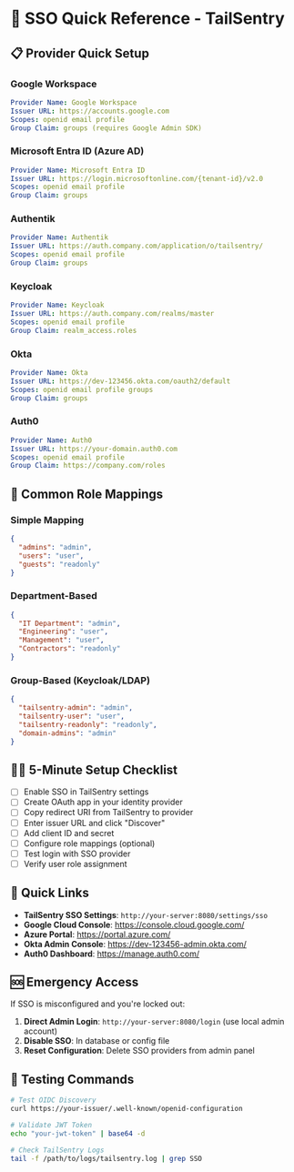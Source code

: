 # 🚀 SSO Quick Reference - TailSentry

## 📋 Provider Quick Setup

### Google Workspace
```yaml
Provider Name: Google Workspace
Issuer URL: https://accounts.google.com
Scopes: openid email profile
Group Claim: groups (requires Google Admin SDK)
```

### Microsoft Entra ID (Azure AD)
```yaml
Provider Name: Microsoft Entra ID
Issuer URL: https://login.microsoftonline.com/{tenant-id}/v2.0
Scopes: openid email profile
Group Claim: groups
```

### Authentik
```yaml
Provider Name: Authentik
Issuer URL: https://auth.company.com/application/o/tailsentry/
Scopes: openid email profile
Group Claim: groups
```

### Keycloak
```yaml
Provider Name: Keycloak
Issuer URL: https://auth.company.com/realms/master
Scopes: openid email profile
Group Claim: realm_access.roles
```

### Okta
```yaml
Provider Name: Okta
Issuer URL: https://dev-123456.okta.com/oauth2/default
Scopes: openid email profile groups
Group Claim: groups
```

### Auth0
```yaml
Provider Name: Auth0
Issuer URL: https://your-domain.auth0.com
Scopes: openid email profile
Group Claim: https://company.com/roles
```

## 🔧 Common Role Mappings

### Simple Mapping
```json
{
  "admins": "admin",
  "users": "user",
  "guests": "readonly"
}
```

### Department-Based
```json
{
  "IT Department": "admin",
  "Engineering": "user",
  "Management": "user",
  "Contractors": "readonly"
}
```

### Group-Based (Keycloak/LDAP)
```json
{
  "tailsentry-admin": "admin",
  "tailsentry-user": "user",
  "tailsentry-readonly": "readonly",
  "domain-admins": "admin"
}
```

## 🏃‍♂️ 5-Minute Setup Checklist

- [ ] Enable SSO in TailSentry settings
- [ ] Create OAuth app in your identity provider
- [ ] Copy redirect URI from TailSentry to provider
- [ ] Enter issuer URL and click "Discover"
- [ ] Add client ID and secret
- [ ] Configure role mappings (optional)
- [ ] Test login with SSO provider
- [ ] Verify user role assignment

## 🔗 Quick Links

- **TailSentry SSO Settings**: `http://your-server:8080/settings/sso`
- **Google Cloud Console**: https://console.cloud.google.com/
- **Azure Portal**: https://portal.azure.com/
- **Okta Admin Console**: https://dev-123456-admin.okta.com/
- **Auth0 Dashboard**: https://manage.auth0.com/

## 🆘 Emergency Access

If SSO is misconfigured and you're locked out:

1. **Direct Admin Login**: `http://your-server:8080/login` (use local admin account)
2. **Disable SSO**: In database or config file
3. **Reset Configuration**: Delete SSO providers from admin panel

## 📱 Testing Commands

```bash
# Test OIDC Discovery
curl https://your-issuer/.well-known/openid-configuration

# Validate JWT Token
echo "your-jwt-token" | base64 -d

# Check TailSentry Logs
tail -f /path/to/logs/tailsentry.log | grep SSO
```
